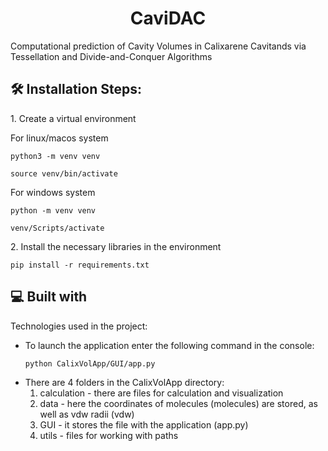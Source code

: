 <h1 align="center" id="title">CaviDAC</h1>

<p id="description">Computational prediction of Cavity Volumes in Calixarene Cavitands via Tessellation and Divide-and-Conquer Algorithms</p>

<h2>🛠️ Installation Steps:</h2>

<p>1. Create a virtual environment</p>

For linux/macos system
```
python3 -m venv venv
```
```
source venv/bin/activate
```

For windows system
```
python -m venv venv
```
```
venv/Scripts/activate
```

<p>2. Install the necessary libraries in the environment</p>

```
pip install -r requirements.txt
```

<h2>💻 Built with</h2>

Technologies used in the project:

*   To launch the application enter the following command in the console:
      ```
      python CalixVolApp/GUI/app.py
      ```
*   There are 4 folders in the CalixVolApp directory:
      1) calculation - there are files for calculation and visualization
      2) data - here the coordinates of molecules (molecules) are stored, as well as vdw radii (vdw)
      3) GUI - it stores the file with the application (app.py)
      4) utils - files for working with paths
